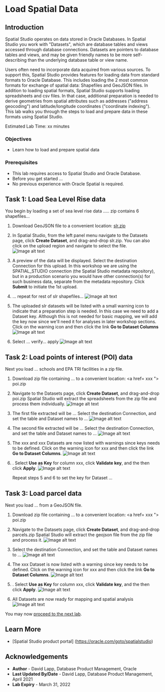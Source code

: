 # Load Spatial Data


## Introduction

Spatial Studio operates on data stored in Oracle Databases. In Spatial Studio you work with "Datasets", which are database tables and views accessed through database connections. Datasets are pointers to database tables and views, and may be given friendly names to be more self-describing than the underlying database table or view name.  

Users often need to incorporate data acquired from various sources. To support this, Spatial Studio provides features for loading data from standard formats to Oracle Database.  This includes loading the 2 most common formats for exchange of spatial data: Shapefiles and GeoJSON files. In addition to loading spatial formats, Spatial Studio supports loading spreadsheets and csv files. In that case, additional preparation is needed to derive geometries from spatial attributes such as addresses ("address geocoding") and latitude/longitude coordinates ("coordinate indexing"). This lab walks you through the steps to load and prepare data in these formats using Spatial Studio. 


Estimated Lab Time: xx minutes


### Objectives

* Learn how to load and prepare spatial data

### Prerequisites

* This lab requires access to Spatial Studio and Oracle Database. 
* Before you get started ...
* No previous experience with Oracle Spatial is required.


## Task 1: Load Sea Level Rise data

You begin by loading a set of sea level rise data ..... zip contains 6 shapefiles...

1. Download GeoJSON file to a convenient location: <a href="xxx">  slr.zip  </a>

2. In Spatial Studio, from the left panel menu navigate to the Datasets page, click **Create Dataset**, and drag-and-drop slr.zip. You can also click on the upload region and navigate to select the file.
![Image alt text](images/load-data-1.png)

3. A preview of the  data will be displayed. Select the destination Connection for this upload. In this workshop we are using the SPATIAL_STUDIO connection (the Spatial Studio metadata repository), but in a production scenario you would have other connection(s) for such business data, separate from the metadata repository. Click **Submit** to initiate the 1st upload.
   
4. ... repeat for rest of slr shapefiles...
![Image alt text](images/load-data-2.png)

4. The uploaded slr datasets will be listed with a small warning icon to indicate that a preparation step is needed. In this case we need to add a Dataset key. Although this is not needed for basic mapping, we will add the key now since we'll need it for analyses in later workshop sections. Click on the warning icon and then click the link **Go to Dataset Columns**
![Image alt text](images/load-data-3.png)

5. Select ... verify... apply
![Image alt text](images/load-data-4.png)


## Task 2: Load points of interest (POI) data
Next you load ... schools and EPA TRI facilities in a zip file. 

1. Download zip file containing ... to a convenient location: <a href= xxx "> poi.zip </a>  

2. Navigate to the Datasets page, click **Create Dataset**, and drag-and-drop poi.zip  Spatial Studio will extract the spreadsheets from the zip file and process them individually. 
![Image alt text](images/load-data-6.png)

1. The first file extracted will be ... Select the destination Connection, and set the table and Dataset names to ...
![Image alt text](images/load-data-7.png)

1. The second file extracted will be ... Select the destination Connection, and set the table and Dataset names to ...
![Image alt text](images/load-data-8.png)

1. The xxx and xxx Datasets are now listed with warnings since keys needs to be defined. Click on the warning icon for xxx and then click the link **Go to Dataset Columns**.
![Image alt text](images/load-data-9.png) 
   
6. . Select **Use as Key** for column xxx,  click **Validate key**, and the then click **Apply**. 
![Image alt text](images/load-data-10.png)

   Repeat steps 5 and 6 to set the key for Dataset ...

## Task 3: Load parcel data
Next you load ... from a GeoJSON file. 

1. Download zip file containing ... to a convenient location: <a href= xxx "> poi.zip </a>  

2. Navigate to the Datasets page, click **Create Dataset**, and drag-and-drop parcels.zip  Spatial Studio will extract the geojson file from the zip file and process it. 
![Image alt text](images/load-data-6.png)

1. Select the destination Connection, and set the table and Dataset names to ...
![Image alt text](images/load-data-7.png)

1. The xxx Dataset is now listed with a warning since key needs to be defined. Click on the warning icon for xxx and then click the link **Go to Dataset Columns**.
![Image alt text](images/load-data-9.png) 
   
6. . Select **Use as Key** for column xxx,  click **Validate key**, and the then click **Apply**. 
![Image alt text](images/load-data-10.png)


7. All Datasets are now ready for mapping and spatial analysis 
![Image alt text](images/load-data-11.png)

You may now [proceed to the next lab](#next).

## Learn More
* [Spatial Studio product portal] (https://oracle.com/goto/spatialstudio)

## Acknowledgements
* **Author** - David Lapp, Database Product Management, Oracle
* **Last Updated By/Date** - David Lapp, Database Product Management, April 2021
* **Lab Expiry** - March 31, 2022

